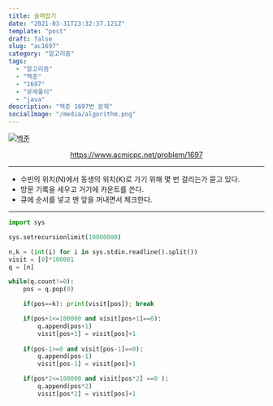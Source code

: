 ```yaml
---
title: 술래잡기
date: "2021-03-31T23:32:37.121Z"
template: "post"
draft: false
slug: "ac1697"
category: "알고리즘"
tags:
  - "알고리즘"
  - "백준"
  - "1697"
  - "문제풀이"
  - "java"
description: "백준 1697번 문제"
socialImage: "/media/algorithm.png"
---
```


[![백준](https://d2gd6pc034wcta.cloudfront.net/images/logo@2x.png)](https://www.acmicpc.net/problem/1697)
<div style="text-align:center"><a href="https://www.acmicpc.net/problem/1697">https://www.acmicpc.net/problem/1697</a></div>

---

- 수빈의 위치(N)에서 동생의 위치(K)로 가기 위해 몇 번 걸리는가 묻고 있다.
- 방문 기록을 세우고 거기에 카운트를 쓴다.
- 큐에 순서를 넣고 맨 앞을 꺼내면서 체크한다.

---



```python
import sys

sys.setrecursionlimit(10000000)

n,k = (int(i) for i in sys.stdin.readline().split())
visit = [0]*100001
q = [n]

while(q.count!=0):
    pos = q.pop(0)

    if(pos==k): print(visit[pos]); break

    if(pos+1<=100000 and visit[pos+1]==0):
        q.append(pos+1)
        visit[pos+1] = visit[pos]+1
    
    if(pos-1>=0 and visit[pos-1]==0):
        q.append(pos-1)
        visit[pos-1] = visit[pos]+1

    if(pos*2<=100000 and visit[pos*2] ==0 ):
        q.append(pos*2)
        visit[pos*2] = visit[pos]+1

```
